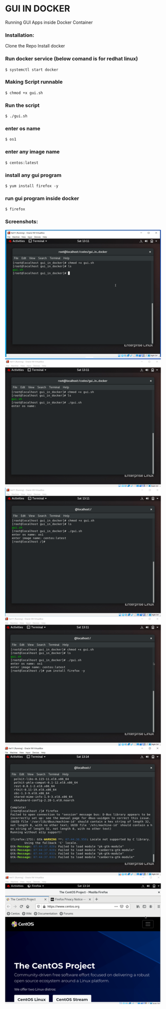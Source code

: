 # GUI IN DOCKER

Running GUI Apps inside Docker Container

### Installation:
Clone the Repo
Install docker

### Run docker service (below comand is for redhat linux)

```
$ systemctl start docker
```

### Making Script runnable

```
$ chmod +x gui.sh
```

### Run the script

```
$ ./gui.sh
```

### enter os name

```
$ os1
```

### enter any image name 

```
$ centos:latest
```

### install any gui program

```
$ yum install firefox -y
```

### run gui program inside docker 

```
$ firefox
```

   
### Screenshots:

<p float="left">
<img src="screenshot/1.png" />
<img src="screenshot/2.png" />
<img src="screenshot/3.png" />
<img src="screenshot/4.png" />
<img src="screenshot/5.png" />
<img src="screenshot/6.png" />
</p>

